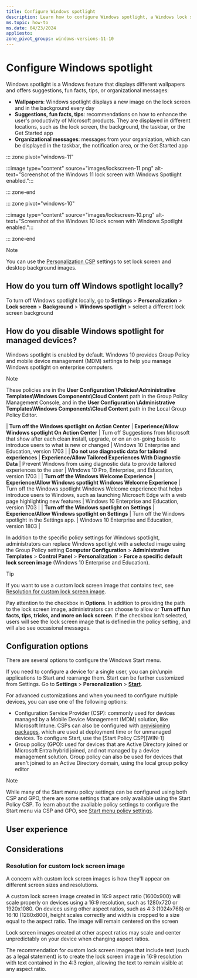 ```yaml
---
title: Configure Windows spotlight
description: Learn how to configure Windows spotlight, a Windows lock screen feature that displays different images.
ms.topic: how-to
ms.date: 04/23/2024
appliesto:
zone_pivot_groups: windows-versions-11-10
---
```


# Configure Windows spotlight

Windows spotlight is a Windows feature that displays different wallpapers and offers suggestions, fun facts, tips, or organizational messages:

- **Wallpapers**: Windows spotlight displays a new image on the lock screen and in the background every day
- **Suggestions, fun facts, tips**: recommendations on how to enhance the user's productivity of Microsoft products. They are displayed in different locations, such as the lock screen, the background, the taskbar, or the Get Started app
- **Organizational messages**: messages from your organization, which can be displayed in the taskbar, the notification area, or the Get Started app

::: zone pivot="windows-11"

:::image type="content" source="images/lockscreen-11.png" alt-text="Screenshot of the Windows 11 lock screen with Windows Spotlight enabled.":::

::: zone-end

::: zone pivot="windows-10"

:::image type="content" source="images/lockscreen-10.png" alt-text="Screenshot of the Windows 10 lock screen with Windows Spotlight enabled.":::

::: zone-end

>[!NOTE]
>You can use the [Personalization CSP](/windows/client-management/mdm/personalization-csp) settings to set lock screen and desktop background images.

## How do you turn off Windows spotlight locally?

To turn off Windows spotlight locally, go to **Settings** > **Personalization** > **Lock screen** > **Background** > **Windows spotlight** > select a different lock screen background

## How do you disable Windows spotlight for managed devices?

Windows spotlight is enabled by default. Windows 10 provides Group Policy and mobile device management (MDM) settings to help you manage Windows spotlight on enterprise computers.

>[!NOTE]
>These policies are in the **User Configuration \Policies\Administrative Templates\Windows Components\Cloud Content** path in the Group Policy Management Console, and in the **User Configuration \Administrative Templates\Windows Components\Cloud Content** path in the Local Group Policy Editor.


| **Turn off the Windows spotlight on Action Center** | **Experience/Allow Windows spotlight On Action Center** | Turn off Suggestions from Microsoft that show after each clean install, upgrade, or on an on-going basis to introduce users to what is new or changed | Windows 10 Enterprise and Education, version 1703 |
| **Do not use diagnostic data for tailored experiences** | **Experience/Allow Tailored Experiences With Diagnostic Data** | Prevent Windows from using diagnostic data to provide tailored experiences to the user | Windows 10 Pro, Enterprise, and Education, version 1703 |
| **Turn off the Windows Welcome Experience** | **Experience/Allow Windows spotlight Windows Welcome Experience** | Turn off the Windows spotlight Windows Welcome experience that helps introduce users to Windows, such as launching Microsoft Edge with a web page highlighting new features | Windows 10 Enterprise and Education, version 1703 |
| **Turn off the Windows spotlight on Settings** | **Experience/Allow Windows spotlight on Settings** | Turn off the Windows spotlight in the Settings app. | Windows 10 Enterprise and Education, version 1803 |

 In addition to the specific policy settings for Windows spotlight, administrators can replace Windows spotlight with a selected image using the Group Policy setting **Computer Configuration** > **Administrative Templates** > **Control Panel** > **Personalization** > **Force a specific default lock screen image** (Windows 10 Enterprise and Education).

 >[!TIP]
 >If you want to use a custom lock screen image that contains text, see [Resolution for custom lock screen image](#resolution-for-custom-lock-screen-image).

Pay attention to the checkbox in **Options**. In addition to providing the path to the lock screen image, administrators can choose to allow or **Turn off fun facts, tips, tricks, and more on lock screen**. If the checkbox isn't selected, users will see the lock screen image that is defined in the policy setting, and will also see occasional messages.

## Configuration options

There are several options to configure the Windows Start menu.

If you need to configure a device for a single user, you can pin/unpin applications to Start and rearrange them. Start can be further customized from Settings. Go to **Settings** > **Personalization** > **[Start](ms-settings:personalization-start)**.

For advanced customizations and when you need to configure multiple devices, you can use one of the following options:

- Configuration Service Provider (CSP): commonly used for devices managed by a Mobile Device Management (MDM) solution, like Microsoft Intune. CSPs can also be configured with [provisioning packages](../provisioning-packages/how-it-pros-can-use-configuration-service-providers.md#csps-in-windows-configuration-designer), which are used at deployment time or for unmanaged devices. To configure Start, use the [Start Policy CSP][WIN-1]
- Group policy (GPO): used for devices that are Active Directory joined or Microsoft Entra hybrid joined, and not managed by a device management solution. Group policy can also be used for devices that aren't joined to an Active Directory domain, using the local group policy editor

> [!NOTE]
> While many of the Start menu policy settings can be configured using both CSP and GPO, there are some settings that are only available using the Start Policy CSP. To learn about the available policy settings to configure the Start menu via CSP and GPO, see [Start menu policy settings](policy-settings.md).

## User experience

## Considerations

### Resolution for custom lock screen image

A concern with custom lock screen images is how they'll appear on different screen sizes and resolutions.

A custom lock screen image created in 16:9 aspect ratio (1600x900) will scale properly on devices using a 16:9 resolution, such as 1280x720 or 1920x1080. On devices using other aspect ratios, such as 4:3 (1024x768) or 16:10 (1280x800), height scales correctly and width is cropped to a size equal to the aspect ratio. The image will remain centered on the screen

Lock screen images created at other aspect ratios may scale and center unpredictably on your device when changing aspect ratios.

The recommendation for custom lock screen images that include text (such as a legal statement) is to create the lock screen image in 16:9 resolution with text contained in the 4:3 region, allowing the text to remain visible at any aspect ratio.

<!--links-->

[CSP-1]: /windows/client-management/mdm/policy-csp-admx-windowsstore
[INT-1]: /mem/intune/configuration/settings-catalog